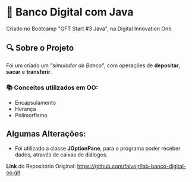 # 🏦 Banco Digital com Java
Criado no Bootcamp "GFT Start #3 Java", na Digital Innovation One.

## 🔍 Sobre o Projeto
Foi um criado um *"simulador de Banco"*, com operações de **depositar**, **sacar** e **transferir**. 

### 📚 Conceitos utilizados em OO:
- Encapsulamento
- Herança
- Polimorfismo

## Algumas Alterações:
- Foi utilizado a classe **JOptionPane**, para o programa poder receber dados, através de caixas de diálogos.

**Link** do Repositório Original: https://github.com/falvojr/lab-banco-digital-oo.git

